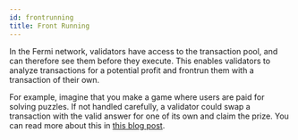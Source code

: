 ```yaml
---
id: frontrunning
title: Front Running
---
```


In the Fermi network, validators have access to the transaction pool, and can therefore see them before they execute. This enables validators to analyze transactions for a potential profit and frontrun them with a transaction of their own.

For example, imagine that you make a game where users are paid for solving puzzles. If not handled carefully, a validator could swap a transaction with the valid answer for one of its own and claim the prize. You can read more about this in [this blog post](https://www.paradigm.xyz/2020/08/ethereum-is-a-dark-forest).
